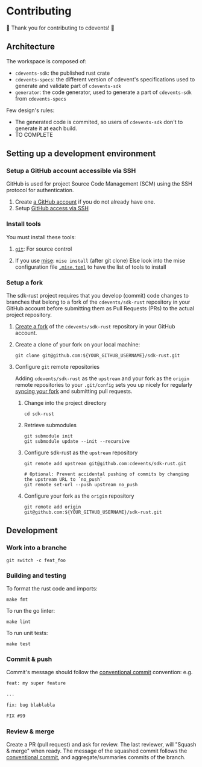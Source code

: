 
# Contributing

🚀 Thank you for contributing to cdevents! 🚀

## Architecture

The workspace is composed of:

- `cdevents-sdk`: the published rust crate
- `cdevents-specs`: the different version of cdevent's specifications used to generate and validate part of `cdevents-sdk`
- `generator`: the code generator, used to generate a part of `cdevents-sdk` from `cdevents-specs`

Few design's rules:

- The generated code is commited, so users of `cdevents-sdk` don't to generate it at each build.
- TO COMPLETE

## Setting up a development environment

### Setup a GitHub account accessible via SSH

GitHub is used for project Source Code Management (SCM) using the SSH protocol for authentication.

1. Create [a GitHub account](https://github.com/join) if you do not already have one.
1. Setup
[GitHub access via SSH](https://help.github.com/articles/connecting-to-github-with-ssh/)

### Install tools

You must install these tools:

1. [`git`](https://help.github.com/articles/set-up-git/): For source control

2. If you use [mise](https://mise.jdx.dev/): `mise install` (after git clone)
  Else look into the mise configuration file [`.mise.toml`](https://github.com/cdevents/sdk-rust/blob/main/.mise.toml) to have the list of tools to install

### Setup a fork

The sdk-rust project requires that you develop (commit) code changes to branches that belong to a fork of the `cdevents/sdk-rust` repository in your GitHub account before submitting them as Pull Requests (PRs) to the actual project repository.

1. [Create a fork](https://help.github.com/articles/fork-a-repo/) of the `cdevents/sdk-rust` repository in your GitHub account.

1. Create a clone of your fork on your local machine:

    ```shell
    git clone git@github.com:${YOUR_GITHUB_USERNAME}/sdk-rust.git
    ```

1. Configure `git` remote repositories

    Adding `cdevents/sdk-rust` as the `upstream` and your fork as the `origin` remote repositories to your `.git/config` sets you up nicely for regularly [syncing your fork](https://help.github.com/articles/syncing-a-fork/) and submitting pull requests.

    1. Change into the project directory

        ```shell
        cd sdk-rust
        ```

    2. Retrieve submodules

        ```shell
        git submodule init
        git submodule update --init --recursive
        ```

    3. Configure sdk-rust as the `upstream` repository

        ```shell
        git remote add upstream git@github.com:cdevents/sdk-rust.git

        # Optional: Prevent accidental pushing of commits by changing the upstream URL to `no_push`
        git remote set-url --push upstream no_push
        ```

    4. Configure your fork as the `origin` repository

        ```shell
        git remote add origin git@github.com:${YOUR_GITHUB_USERNAME}/sdk-rust.git
        ```

## Development

### Work into a branche

```shell
git switch -c feat_foo
```

### Building and testing

To format the rust code and imports:

```shell
make fmt
```

To run the go linter:

```shell
make lint
```

To run unit tests:

```shell
make test
```

### Commit & push

Commit's message should follow the [conventional commit] convention:
e.g.

```txt
feat: my super feature

...
```

```txt
fix: bug blablabla

FIX #99
```

### Review & merge

Create a PR (pull request) and ask for review.
The last reviewer, will "Squash & merge" when ready.
The message of the squashed commit follows the [conventional commit], and aggregate/summaries commits of the branch.

  [conventional commit]: https://www.conventionalcommits.org/en/v1.0.0/#summary